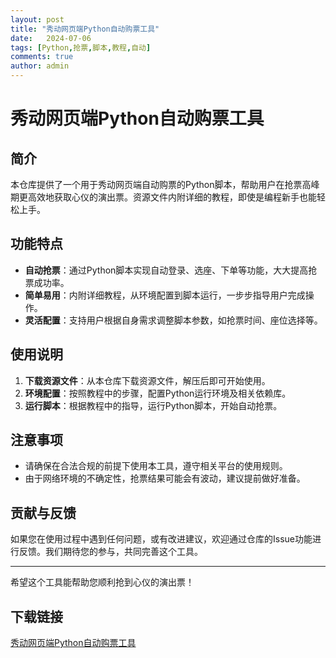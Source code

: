 ```yaml
---
layout: post
title: "秀动网页端Python自动购票工具"
date:   2024-07-06
tags: [Python,抢票,脚本,教程,自动]
comments: true
author: admin
---
```

# 秀动网页端Python自动购票工具

## 简介

本仓库提供了一个用于秀动网页端自动购票的Python脚本，帮助用户在抢票高峰期更高效地获取心仪的演出票。资源文件内附详细的教程，即使是编程新手也能轻松上手。

## 功能特点

- **自动抢票**：通过Python脚本实现自动登录、选座、下单等功能，大大提高抢票成功率。
- **简单易用**：内附详细教程，从环境配置到脚本运行，一步步指导用户完成操作。
- **灵活配置**：支持用户根据自身需求调整脚本参数，如抢票时间、座位选择等。

## 使用说明

1. **下载资源文件**：从本仓库下载资源文件，解压后即可开始使用。
2. **环境配置**：按照教程中的步骤，配置Python运行环境及相关依赖库。
3. **运行脚本**：根据教程中的指导，运行Python脚本，开始自动抢票。

## 注意事项

- 请确保在合法合规的前提下使用本工具，遵守相关平台的使用规则。
- 由于网络环境的不确定性，抢票结果可能会有波动，建议提前做好准备。

## 贡献与反馈

如果您在使用过程中遇到任何问题，或有改进建议，欢迎通过仓库的Issue功能进行反馈。我们期待您的参与，共同完善这个工具。

---

希望这个工具能帮助您顺利抢到心仪的演出票！

## 下载链接

[秀动网页端Python自动购票工具](https://pan.quark.cn/s/664e6534f567)